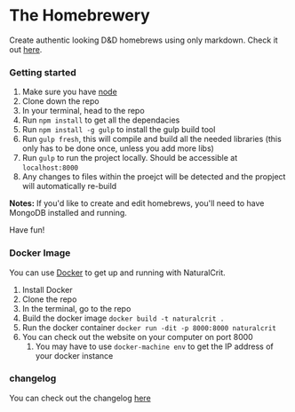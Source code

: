# The Homebrewery
Create authentic looking D&D homebrews using only markdown. Check it out [here](http://homebrewery.naturalcrit.com).


### Getting started
1. Make sure you have [node](https://nodejs.org/en/)
1. Clone down the repo
1. In your terminal, head to the repo
1. Run `npm install` to get all the dependacies
2. Run `npm install -g gulp` to install the gulp build tool
1. Run `gulp fresh`, this will compile and build all the needed libraries (this only has to be done once, unless you add more libs)
1. Run `gulp` to run the project locally. Should be accessible at `localhost:8000`
2. Any changes to files within the proejct will be detected and the propject will automatically re-build

**Notes:** If you'd like to create and edit homebrews, you'll need to have MongoDB installed and running.

Have fun!

### Docker Image
You can use [Docker](https://docs.docker.com) to get up and running with NaturalCrit.

1. Install Docker
1. Clone the repo
1. In the terminal, go to the repo
1. Build the docker image `docker build -t naturalcrit .`
1. Run the docker container `docker run -dit -p 8000:8000 naturalcrit`
1. You can check out the website on your computer on port 8000
	1. You may have to use `docker-machine env` to get the IP address of your docker instance


### changelog

You can check out the changelog [here](https://github.com/stolksdorf/homebrewery/blob/master/changelog.md)
